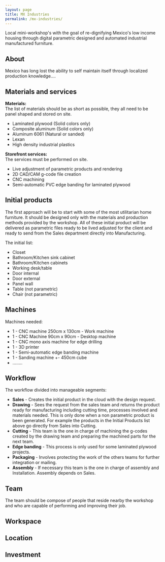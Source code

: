 ```yaml
---
layout: page
title: MX Industries
permalink: /mx-industries/
---
```

Local mini-workshop's with the goal of re-dignifying Mexico's low income housing through digital parametric designed and automated industrial manufactured furniture.

## About
Mexico has long lost the ability to self maintain itself through localized production knowledge....

## Materials and services
**Materials:**  
The list of materials should be as short as possible, they all need to be panel shaped and stored on site.
  * Laminated plywood (Solid colors only)
  * Composite aluminum (Solid colors only)
  * Aluminum 6061 (Natural or sanded)
  * Lexan
  * High density industrial plastics

**Storefront services:**  
The services must be performed on site.
  * Live adjustment of parametric products and rendering
  * 2D CAD/CAM g-code file creation
  * CNC machining
  * Semi-automatic PVC edge banding for laminated plywood

## Initial products
The first approach will be to start with some of the most utilitarian home furniture. It should be designed only with the materials and production methods provided by the workshop. All of these initial product will be delivered as parametric files ready to be lived adjusted for the client and ready to send from the Sales department directly into Manufacturing.  

The initial list:
  * Closet
  * Bathroom/Kitchen sink cabinet
  * Bathroom/Kitchen cabinets
  * Working desk/table
  * Door internal
  * Door external
  * Panel wall
  * Table (not parametric)
  * Chair (not parametric)

## Machines
Machines needed:
  * 1 - CNC machine 250cm x 130cm  - Work machine  
  * 1 - CNC Machine 90cm x 90cm - Desktop machine
  * 1 - CNC mono axis machine for edge drilling
  * 1 - 3D printer
  * 1 - Semi-automatic edge banding machine
  * 1 - Sanding machine +- 450cm cube
  * ........

## Workflow
The workflow divided into manageable segments:
  * **Sales** -  Creates the initial product in the cloud with the design request.
  * **Drawing** - Sees the request from the sales team and returns the product ready for manufacturing including cutting time, processes involved and materials needed. This is only done when a non parametric product is been generated. For example the products in the Initial Products list above go directly from Sales into Cutting.
  * **Cutting** - This team is the one in charge of machining the g-codes created by the drawing team and preparing the machined parts for the next team.
  * **Edge banding** - This process is only used for some laminated plywood projects.
  * **Packaging** - Involves protecting the work of the others teams for further integration or mailing.  
  * **Assembly** - If necessary this team is the one in charge of assembly and Installation. Assembly depends on Sales.

## Team
The team should be compose of people that reside nearby the workshop and who are capable of performing and improving their job.

## Workspace

## Location

## Investment

